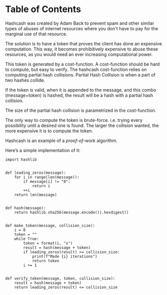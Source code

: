 # Table of Contents

Hashcash was created by Adam Back to prevent spam and other similar types of
abuses of internet resources where you don't have to pay for the marginal use of
that resource.

The solution is to have a token that proves the client has done an expensive
computation. This way, it becomes prohibitively expensive to abuse these
resources, as you would need an ever increasing computational power.

This token is generated by a cost-function. A cost-function should be hard to
compute, but easy to verify. The hashcash cost-function relies on computing
partial hash collisions. Partial Hash Collision is when a part of two hashes
collide.

If the token is valid, when it is appended to the message, and this combo
(message+token) is hashed, the result will be a hash with a partial hash
collision.

The size of the partial hash collision is parametrized in the cost-function.

The only way to compute the token is brute-force. i.e. trying every possibility
until a desired one is found. The larger the collision wanted, the more
expensive it is to compute the token.

Hashcash is an example of a _proof-of-work_ algorithm.

Here&rsquo;s a simple implementation of it:

    import hashlib


    def leading_zeros(message):
        for i in range(len(message)):
            if message[i] != "0":
                return i
            ++i
        return len(message)


    def hash(message):
        return hashlib.sha256(message.encode()).hexdigest()


    def make_token(message, collision_size):
        i = 0
        token = ""
        while True:
            token = format(i, "x")
            result = hash(message + token)
            if leading_zeros(result) >= collision_size:
                print(f"Made {i} iterations")
                return token
            i += 1


    def verify_token(message, token, collision_size):
        result = hash(message + token)
        return leading_zeros(result) <= collision_size
